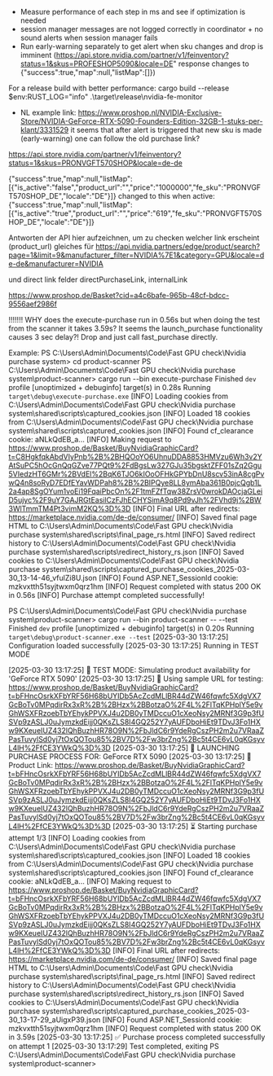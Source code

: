 - Measure performance of each step in ms and see if optimization is needed
- session manager messages are not logged correctly in coordinator + no sound alerts when session manager fails
- Run early-warning separately to get alert when sku changes and drop is imminent (https://api.store.nvidia.com/partner/v1/feinventory?status=1&skus=PROFESHOP5090&locale=DE" response changes to {"success":true,"map":null,"listMap":[]})

For a release build with better performance:
cargo build --release
$env:RUST_LOG="info"
.\target\release\nvidia-fe-monitor

- NL example link: https://www.proshop.nl/NVIDIA-Exclusive-Store/NVIDIA-GeForce-RTX-5090-Founders-Edition-32GB-1-stuks-per-klant/3331529 it seems that after alert is triggered that new sku is made (early-warning) one can follow the old purchase link?


https://api.store.nvidia.com/partner/v1/feinventory?status=1&skus=PRONVGFT570SHOP&locale=de-de

{"success":true,"map":null,"listMap":[{"is_active":"false","product_url":"","price":"1000000","fe_sku":"PRONVGFT570SHOP_DE","locale":"DE"}]}
changed to this when active: {"success":true,"map":null,"listMap":[{"is_active":"true","product_url":"","price":"619","fe_sku":"PRONVGFT570SHOP_DE","locale":"DE"}]}

Antworten der API hier aufzeichnen, um zu checken welcher link erscheint (product_url)
gleiches für
https://api.nvidia.partners/edge/product/search?page=1&limit=9&manufacturer_filter=NVIDIA%7E1&category=GPU&locale=de-de&manufacturer=NVIDIA

und direct link felder directPurchaseLink, internalLink

https://www.proshop.de/Basket?cid=a4c6bafe-965b-48cf-bdcc-9556aef2986f


!!!!!!! WHY does the execute-purchase run in 0.56s but when doing the test from the scanner it takes 3.59s? It seems the launch_purchase functionality causes 3 sec delay?! Drop and just call fast_purchase directly.

Example:
PS C:\Users\Admin\Documents\Code\Fast GPU check\Nvidia purchase system> cd product-scanner
PS C:\Users\Admin\Documents\Code\Fast GPU check\Nvidia purchase system\product-scanner> cargo run --bin execute-purchase
    Finished `dev` profile [unoptimized + debuginfo] target(s) in 0.28s
     Running `target\debug\execute-purchase.exe`
[INFO] Loading cookies from C:\Users\Admin\Documents\Code\Fast GPU check\Nvidia purchase system\shared\scripts\captured_cookies.json
[INFO] Loaded 18 cookies from C:\Users\Admin\Documents\Code\Fast GPU check\Nvidia purchase system\shared\scripts\captured_cookies.json
[INFO] Found cf_clearance cookie: aNLkQdEB_a...
[INFO] Making request to https://www.proshop.de/Basket/BuyNvidiaGraphicCard?t=C8HgkfqkAbdVIyPnb%2B%2BHQOoYO6UhnuDDA8853HMVzu6Wh3v2YAtSuPC5hOcGnQqGZve77PQt9%2FdBgsLw327GJu35bgsktZFF01sZq2Ggu5VIedzHT6GMr%2BVdEl%2BqK6TJO6kIOoOFHkGPYbDnU8scv53inA8cgPvwQ4n8soRyD7EDfEYavWDPah8%2B%2BIPQye8LL8ymAba361B0pjcQgb1L2a4ap8SgOYum1voEi19FqaiPbcOn%2F1tmFZfTqw38ZrsV0wrokDAOcjaGLeiD5ujyc%2F9uY7GAJRGtEasilCzFJhECHYSimA9q8Pd9vJh%2FVhd9j%2BW3WlTmmTM4Pt3vimM2KQ%3D%3D
[INFO] Final URL after redirects: https://marketplace.nvidia.com/de-de/consumer/
[INFO] Saved final page HTML to C:\Users\Admin\Documents\Code\Fast GPU check\Nvidia purchase system\shared\scripts\final_page_rs.html
[INFO] Saved redirect history to C:\Users\Admin\Documents\Code\Fast GPU check\Nvidia purchase system\shared\scripts\redirect_history_rs.json
[INFO] Saved cookies to C:\Users\Admin\Documents\Code\Fast GPU check\Nvidia purchase system\shared\scripts\captured_purchase_cookies_2025-03-30_13-14-46_vfulZi8U.json
[INFO] Found ASP.NET_SessionId cookie: mzkvxtth51syjtwxm0qrz1hm
[INFO] Request completed with status 200 OK in 0.56s
[INFO] Purchase attempt completed successfully!

PS C:\Users\Admin\Documents\Code\Fast GPU check\Nvidia purchase system\product-scanner> cargo run --bin product-scanner -- --test
    Finished `dev` profile [unoptimized + debuginfo] target(s) in 0.20s
     Running `target\debug\product-scanner.exe --test`
[2025-03-30 13:17:25] Configuration loaded successfully
[2025-03-30 13:17:25] Running in TEST MODE

[2025-03-30 13:17:25] 🧪 TEST MODE: Simulating product availability for 'GeForce RTX 5090'
[2025-03-30 13:17:25] 🔗 Using sample URL for testing: https://www.proshop.de/Basket/BuyNvidiaGraphicCard?t=bFHncOsrkXFbYRF56H68bUYIDb5AcZcdMLlBR44dZW46fqwfc5XdgVX7GcBoTv0MPqdirRx3xR%2B%2BHzx%2BBotzaO%2F4L%2FlTqKPHplY5e9vGhWSXFRzoebTbYEhykPPVXJ4u2DB0yTMDccuO1cXeoNsy2MRNf3G9p3fUSVp9zASLJ0uJymzkdEijj0QKsZLS8I4GQ252Y7yAUFDboHiEt9TDvJ3Fo1HXw9KXeueIUZ432lQhBuzhHR78O9N%2FbJldC6r9YdeRgCszPH2m2u7VRaaZPasTuvylSd0yj7tOxQOTou85%2BV7D%2Fw3brZng%2Bc5t4CE6vL0qKGsyvL4lH%2FfCE3YWkQ%3D%3D
[2025-03-30 13:17:25] 🚀 LAUNCHING PURCHASE PROCESS FOR: GeForce RTX 5090
[2025-03-30 13:17:25] 🔗 Product Link: https://www.proshop.de/Basket/BuyNvidiaGraphicCard?t=bFHncOsrkXFbYRF56H68bUYIDb5AcZcdMLlBR44dZW46fqwfc5XdgVX7GcBoTv0MPqdirRx3xR%2B%2BHzx%2BBotzaO%2F4L%2FlTqKPHplY5e9vGhWSXFRzoebTbYEhykPPVXJ4u2DB0yTMDccuO1cXeoNsy2MRNf3G9p3fUSVp9zASLJ0uJymzkdEijj0QKsZLS8I4GQ252Y7yAUFDboHiEt9TDvJ3Fo1HXw9KXeueIUZ432lQhBuzhHR78O9N%2FbJldC6r9YdeRgCszPH2m2u7VRaaZPasTuvylSd0yj7tOxQOTou85%2BV7D%2Fw3brZng%2Bc5t4CE6vL0qKGsyvL4lH%2FfCE3YWkQ%3D%3D
[2025-03-30 13:17:25] ⏳ Starting purchase attempt 1/3
[INFO] Loading cookies from C:\Users\Admin\Documents\Code\Fast GPU check\Nvidia purchase system\shared\scripts\captured_cookies.json
[INFO] Loaded 18 cookies from C:\Users\Admin\Documents\Code\Fast GPU check\Nvidia purchase system\shared\scripts\captured_cookies.json
[INFO] Found cf_clearance cookie: aNLkQdEB_a...
[INFO] Making request to https://www.proshop.de/Basket/BuyNvidiaGraphicCard?t=bFHncOsrkXFbYRF56H68bUYIDb5AcZcdMLlBR44dZW46fqwfc5XdgVX7GcBoTv0MPqdirRx3xR%2B%2BHzx%2BBotzaO%2F4L%2FlTqKPHplY5e9vGhWSXFRzoebTbYEhykPPVXJ4u2DB0yTMDccuO1cXeoNsy2MRNf3G9p3fUSVp9zASLJ0uJymzkdEijj0QKsZLS8I4GQ252Y7yAUFDboHiEt9TDvJ3Fo1HXw9KXeueIUZ432lQhBuzhHR78O9N%2FbJldC6r9YdeRgCszPH2m2u7VRaaZPasTuvylSd0yj7tOxQOTou85%2BV7D%2Fw3brZng%2Bc5t4CE6vL0qKGsyvL4lH%2FfCE3YWkQ%3D%3D
[INFO] Final URL after redirects: https://marketplace.nvidia.com/de-de/consumer/
[INFO] Saved final page HTML to C:\Users\Admin\Documents\Code\Fast GPU check\Nvidia purchase system\shared\scripts\final_page_rs.html
[INFO] Saved redirect history to C:\Users\Admin\Documents\Code\Fast GPU check\Nvidia purchase system\shared\scripts\redirect_history_rs.json
[INFO] Saved cookies to C:\Users\Admin\Documents\Code\Fast GPU check\Nvidia purchase system\shared\scripts\captured_purchase_cookies_2025-03-30_13-17-29_aUigxP39.json
[INFO] Found ASP.NET_SessionId cookie: mzkvxtth51syjtwxm0qrz1hm
[INFO] Request completed with status 200 OK in 3.59s
[2025-03-30 13:17:25] ✅ Purchase process completed successfully on attempt 1
[2025-03-30 13:17:29] Test completed, exiting
PS C:\Users\Admin\Documents\Code\Fast GPU check\Nvidia purchase system\product-scanner> 